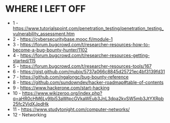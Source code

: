 # WHERE I LEFT OFF

- 1 - https://www.tutorialspoint.com/penetration_testing/penetration_testing_vulnerability_assessment.htm
- 2 - https://cybersecuritybase.mooc.fi/module-1
- 3 - https://forum.bugcrowd.com/t/researcher-resources-how-to-become-a-bug-bounty-hunter/1102
- 4 - https://forum.bugcrowd.com/t/researcher-resources-getting-started/115
- 5 - https://forum.bugcrowd.com/t/researcher-resources-tools/167
- 6 - https://gist.github.com/mubix/5737a066c8845d25721ec4bf3139fd31
- 7 - https://github.com/ngalongc/bug-bounty-reference
- 8 - https://github.com/sundowndev/hacker-roadmap#table-of-contents
- 9 - https://www.hackerone.com/start-hacking
- 10 - https://www.wikizeroo.org/index.php?q=aHR0cHM6Ly9lbi53aWtpcGVkaWEub3JnL3dpa2kvSW5mb3JtYXRpb25fc2VjdXJpdHk
- 11 - https://www.studytonight.com/computer-networks/
- 12 - Networking
